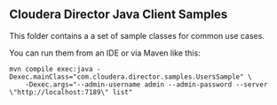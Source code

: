 
Cloudera Director Java Client Samples
-------------------------------------

This folder contains a a set of sample classes for common use cases.

You can run them from an IDE or via Maven like this:

    mvn compile exec:java -Dexec.mainClass="com.cloudera.director.samples.UsersSample" \
        -Dexec.args="--admin-username admin --admin-password --server \"http://localhost:7189\" list"

